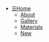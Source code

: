 <link><a href="index.html"></link>
<link><a href="homepageindex.html"></link>
<link><a href="aboutpg.html"></link>
<link><a href="gallerypg"></link>
<link><a href="materialspg"></link>
<link><a href="newpg></link>
<link><a href="styles.css"></link>
<link><a href="mediaqueries.css" rel="stylesheet" type="text/css" /><link>
<link><a href="mepic.jpg"></link>
<link><a href="fadedyin&yang.png"></link>

<nav>
    <ul>
        <li><a class="main" href="homepageindex.html">&#9776;Home</a>
            <ul class="sub">
                <li><a href="aboutpg.html" >About</a></li>
                <li><a href="gallerypg.html" >Gallery</a></li>
                <li><a href="materialspg.html" >Materials</a></li>
                <li><a href="newpg.html" >New</a></li>
            </ul>
        </li>
    </ul>
</nav>
